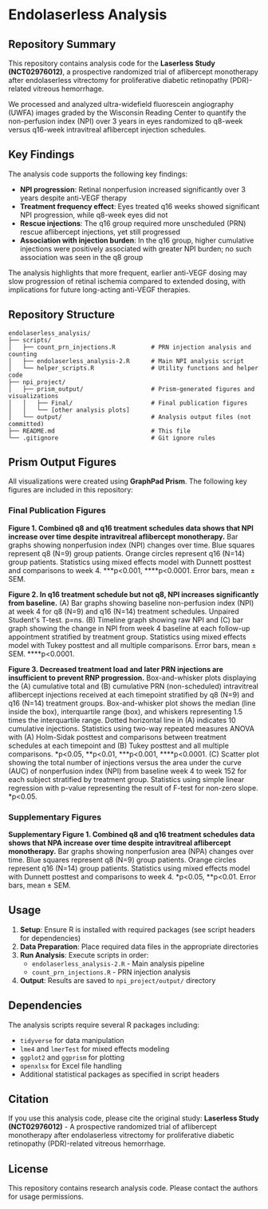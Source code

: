 # Endolaserless Analysis

## Repository Summary

This repository contains analysis code for the **Laserless Study (NCT02976012)**, a prospective randomized trial of aflibercept monotherapy after endolaserless vitrectomy for proliferative diabetic retinopathy (PDR)-related vitreous hemorrhage.

We processed and analyzed ultra-widefield fluorescein angiography (UWFA) images graded by the Wisconsin Reading Center to quantify the non-perfusion index (NPI) over 3 years in eyes randomized to q8-week versus q16-week intravitreal aflibercept injection schedules.

## Key Findings

The analysis code supports the following key findings:

- **NPI progression**: Retinal nonperfusion increased significantly over 3 years despite anti-VEGF therapy
- **Treatment frequency effect**: Eyes treated q16 weeks showed significant NPI progression, while q8-week eyes did not
- **Rescue injections**: The q16 group required more unscheduled (PRN) rescue aflibercept injections, yet still progressed
- **Association with injection burden**: In the q16 group, higher cumulative injections were positively associated with greater NPI burden; no such association was seen in the q8 group

The analysis highlights that more frequent, earlier anti-VEGF dosing may slow progression of retinal ischemia compared to extended dosing, with implications for future long-acting anti-VEGF therapies.

## Repository Structure

```
endolaserless_analysis/
├── scripts/
│   ├── count_prn_injections.R          # PRN injection analysis and counting
│   ├── endolaserless_analysis-2.R      # Main NPI analysis script
│   └── helper_scripts.R                # Utility functions and helper code
├── npi_project/
│   ├── prism_output/                   # Prism-generated figures and visualizations
│   │   ├── Final/                      # Final publication figures
│   │   └── [other analysis plots]
│   └── output/                         # Analysis output files (not committed)
├── README.md                           # This file
└── .gitignore                          # Git ignore rules
```

## Prism Output Figures

All visualizations were created using **GraphPad Prism**. The following key figures are included in this repository:

### Final Publication Figures

**Figure 1. Combined q8 and q16 treatment schedules data shows that NPI increase over time despite intravitreal aflibercept monotherapy.** Bar graphs showing nonperfusion index (NPI) changes over time. Blue squares represent q8 (N=9) group patients. Orange circles represent q16 (N=14) group patients. Statistics using mixed effects model with Dunnett posttest and comparisons to week 4. ***p<0.001, ****p<0.0001. Error bars, mean ± SEM.

**Figure 2. In q16 treatment schedule but not q8, NPI increases significantly from baseline.** (A) Bar graphs showing baseline non-perfusion index (NPI) at week 4 for q8 (N=9) and q16 (N=14) treatment schedules. Unpaired Student's T-test. p=ns. (B) Timeline graph showing raw NPI and (C) bar graph showing the change in NPI from week 4 baseline at each follow-up appointment stratified by treatment group. Statistics using mixed effects model with Tukey posttest and all multiple comparisons. Error bars, mean ± SEM. ****p<0.0001.

**Figure 3. Decreased treatment load and later PRN injections are insufficient to prevent RNP progression.** Box-and-whisker plots displaying the (A) cumulative total and (B) cumulative PRN (non-scheduled) intravitreal aflibercept injections received at each timepoint stratified by q8 (N=9) and q16 (N=14) treatment groups. Box-and-whisker plot shows the median (line inside the box), interquartile range (box), and whiskers representing 1.5 times the interquartile range. Dotted horizontal line in (A) indicates 10 cumulative injections. Statistics using two-way repeated measures ANOVA with (A) Holm-Sidak posttest and comparisons between treatment schedules at each timepoint and (B) Tukey posttest and all multiple comparisons. *p<0.05, **p<0.01, ***p<0.001, ****p<0.0001. (C) Scatter plot showing the total number of injections versus the area under the curve (AUC) of nonperfusion index (NPI) from baseline week 4 to week 152 for each subject stratified by treatment group. Statistics using simple linear regression with p-value representing the result of F-test for non-zero slope. *p<0.05.

### Supplementary Figures

**Supplementary Figure 1. Combined q8 and q16 treatment schedules data shows that NPA increase over time despite intravitreal aflibercept monotherapy.** Bar graphs showing nonperfusion area (NPA) changes over time. Blue squares represent q8 (N=9) group patients. Orange circles represent q16 (N=14) group patients. Statistics using mixed effects model with Dunnett posttest and comparisons to week 4. *p<0.05, **p<0.01. Error bars, mean ± SEM.

## Usage

1. **Setup**: Ensure R is installed with required packages (see script headers for dependencies)
2. **Data Preparation**: Place required data files in the appropriate directories
3. **Run Analysis**: Execute scripts in order:
   - `endolaserless_analysis-2.R` - Main analysis pipeline
   - `count_prn_injections.R` - PRN injection analysis
4. **Output**: Results are saved to `npi_project/output/` directory

## Dependencies

The analysis scripts require several R packages including:
- `tidyverse` for data manipulation
- `lme4` and `lmerTest` for mixed effects modeling
- `ggplot2` and `ggprism` for plotting
- `openxlsx` for Excel file handling
- Additional statistical packages as specified in script headers

## Citation

If you use this analysis code, please cite the original study:
**Laserless Study (NCT02976012)** - A prospective randomized trial of aflibercept monotherapy after endolaserless vitrectomy for proliferative diabetic retinopathy (PDR)-related vitreous hemorrhage.

## License

This repository contains research analysis code. Please contact the authors for usage permissions.

